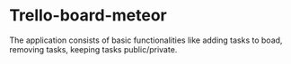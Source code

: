 # Trello-board-meteor
The application consists of basic functionalities like adding tasks to boad, removing tasks, keeping tasks public/private.
